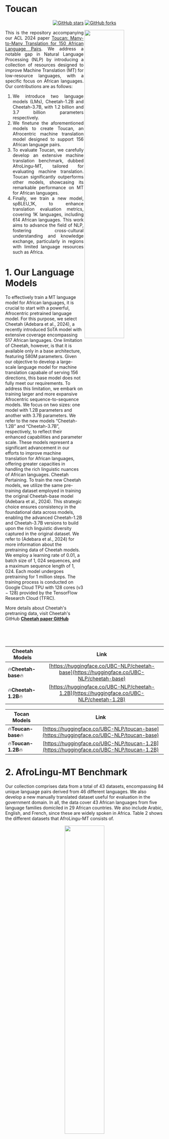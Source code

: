 # Toucan

<p align="center">
<a href="https://github.com/UBC-NLP/Toucan/stargazers"><img alt="GitHub stars" src="https://img.shields.io/github/stars/UBC-NLP/Toucan"></a>
<a href="https://github.com/UBC-NLP/Toucan/network"><img alt="GitHub forks" src="https://img.shields.io/github/forks/UBC-NLP/Toucan"></a>

</p>
 
<img src="./toucan_langs_1.png" width="50%" height="50%" align="right">

<div style='text-align: justify;'>

  
This is the repository accompanying our ACL 2024 paper [Toucan: Many-to-Many Translation for 150 African Language Pairs](https://aclanthology.org/2024.findings-acl.781/). 
We address a notable gap in Natural Language Processing (NLP) by introducing a collection of resources designed to improve Machine Translation (MT) for low-resource languages, with a specific focus on African languages. Our contributions are as follows:
1. We introduce two language models (LMs), Cheetah-1.2B and Cheetah-3.7B, with 1.2 billion and 3.7 billion parameters respectively. 
2. We finetune the aforementioned models to create Toucan, an Afrocentric machine translation model designed to support 156 African language pairs.
3. To evaluate Toucan, we carefully develop an extensive machine translation benchmark, dubbed AfroLingu-MT, tailored for evaluating machine translation. Toucan significantly outperforms other models, showcasing its remarkable performance on MT for African languages.
4. Finally, we train a new model, spBLEU_1K, to enhance translation evaluation metrics, covering 1K languages, including 614 African languages. This work aims to advance the field of NLP, fostering cross-cultural understanding and knowledge exchange, particularly in regions with limited language resources such as Africa. 

</div>

# 1. Our Language Models
To effectively train a MT language model for African languages, it is crucial to start with a powerful, Afrocentric pretrained language model. For this purpose, we select Cheetah (Adebara et al.,
2024), a recently introduced SoTA model with extensive coverage encompassing 517 African languages. One limitation of Cheetah, however, is that it is available only in a base architecture, featuring
580M parameters. Given our objective to develop a large-scale language model for machine translation capabale of serving 156 directions, this base model does not fully meet our requirements. To address this limitation, we embark on training larger and more expansive Afrocentric sequence-to-sequence models. We focus on two sizes: one model with 1.2B parameters and another with 3.7B parameters. We refer to the new models “Cheetah-1.2B” and “Cheetah-3.7B”, respectively, to reflect their enhanced capabilities and parameter scale. These models represent a significant advancement in our efforts to improve machine
translation for African languages, offering greater capacities in handling the rich linguistic nuances of African languages. Cheetah Pertaining. To train the new Cheetah models, we utilize the same pre-training dataset employed in training the original Cheetah-base model (Adebara et al., 2024). This strategic choice ensures consistency in the foundational data across models, enabling the advanced Cheetah-1.2B and Cheetah-3.7B versions to build upon the rich linguistic diversity captured in the original dataset. We refer to (Adebara et al., 2024) for more information about the pretraining data of Cheetah models. We employ a learning rate of 0.01, a batch size of 1, 024 sequences, and a maximum sequence length of 1, 024. Each model undergoes pretraining for 1 million steps. The training process is conducted on Google Cloud TPU with 128 cores (v3 − 128) provided by the TensorFlow Research Cloud (TFRC).

More details about Cheetah's pretraning data, visit Cheetah's GitHub [**Cheetah paper GitHub**](https://github.com/UBC-NLP/Cheetah)


| **Cheetah Models**   | **Link** | 
|---------|:------------------:|    
| 🔥**Cheetah-base**🔥|     [https://huggingface.co/UBC-NLP/cheetah-base](https://huggingface.co/UBC-NLP/cheetah-base) 
| 🔥**Cheetah-1.2B**🔥|     [https://huggingface.co/UBC-NLP/cheetah-1.2B](https://huggingface.co/UBC-NLP/cheetah-1.2B)   

| **Tocan Models**   | **Link** | 
|---------|:------------------:|    
| 🔥**Toucan-base**🔥|     [https://huggingface.co/UBC-NLP/toucan-base](https://huggingface.co/UBC-NLP/toucan-base) 
| 🔥**Toucan-1.2B**🔥|     [https://huggingface.co/UBC-NLP/toucan-1.2B](https://huggingface.co/UBC-NLP/toucan-1.2B)   

# 2. AfroLingu-MT Benchmark
 
Our collection comprises data from a total of 43 datasets, encompassing 84 unique language pairs derived from 46 different languages. We also develop a new manually translated dataset useful for evaluation in the government domain. In all, the data cover 43 African languages from five language families domiciled in 29 African countries. We also include Arabic, English, and French, since these are widely spoken in Africa. Table 2 shows the different datasets that AfroLingu-MT consists of. 

<div align="center">
 
<img src="./benchmark_MT.png" width="50%" height="50%" align="centre">

</div>

| **Benchmark**   | **Link** | 
|---------|:------------------:|    
| 🔥**AfroLingu-MT Benchmark**🔥|     [https://huggingface.co/datasets/UBC-NLP/AfroLingu-MT](https://huggingface.co/datasets/UBC-NLP/AfroLingu-MT)


## 2.1 spBLEU<sup>1K</sup> Metric

spBLEU metric covers merely 23 out of the 43 languages present in our AfroLingu-MT benchmark. To address this limitation, we adopt a methodology similar to that of Goyal et al. (2022). Namely, we develop a new SentencePiece tokenizer that utilizes 1000+ monolingual data sources. We collect monolingual data covering 1,003 languages, including 614 African languages, 53 Indigenous American languages, and the remainder spanning the most resource-rich languages world-wide. 

- More details about spBLEU<sup>1K</sup> traning data and usage, [click here](https://github.com/UBC-NLP/Toucan/tree/main/spBLEU-1K)

## 2.2 Results
we present the performance outcomes of our proposed models as well as the baseline models each evaluated independently on the AfroLingu-MT benchmark. This evaluation employs three pertinent metrics specific to machine translation. These metrics are: spBLEU_1K, SentencePiece BLEU (i.e., spBLEU) (Goyal et al., 2022), word-based Character n-gram F-score (i.e., ChrF++) (Popovi ́c, 2015b), and AfriCOMET (Wang et al., 2023). These metrics have been selected for their effectiveness in assessing the quality of machine translations from various perspectives, including lexical accuracy and fluency. 

Additionally, we compare our model, Toucan-1.2B, to the Facebook’s NLLB model (Team et al.,2022; Costa-jussà et al., 2022). Again, we find Toucan-1.2B outperforming NLLB-200-1.3B by 6.96 points in spBLEU<sup>1K</sup>, as shown in Table 5.

<div align="center">
  <img src="./results_toucan.png" width="50%" height="50%" align="centre">
</div>


We compare the performance of Toucan with Aya (Üstün et al., 2024). We use results for Aya as they appear in the paper, hence, we do not compute spBLEU1k results in this analysis. Although Aya is a 13B parameter model, significantly larger than Toucan 3.7B, we report better performance in 16 of 28 pairs.

<div align="center">
<img src="./aya-vs-toucan.png" width="50%" height="50%" align="centre">
</div>

##  3 How to use Cheetah-1.2B model

Below is an example for using **Cheetah-1.2B** predict masked tokens. 
``` bash
from transformers import T5Tokenizer, AutoModelForSeq2SeqLM

tokenizer = T5Tokenizer.from_pretrained("UBC-NLP/cheetah-1.2B")
model = AutoModelForSeq2SeqLM.from_pretrained("UBC-NLP/cheetah-1.2B")

yor_prompt="ìròyìn kan nípa owó ìjọba <extra_id_0> kan"

input_ids = tokenizer(yor_prompt, return_tensors="pt").input_ids
outputs = model.generate(input_ids)
print("Cheetah-1.2B - Tokenized input:", tokenizer.tokenize(yor_prompt))
print("Cheetah-1.2B - Decoded output:", tokenizer.decode(outputs[0], skip_special_tokens=True))

```
Output:
```bash
Cheetah-1.2B - Tokenized input: ['▁ìròyìn', '▁kan', '▁nípa', '▁owó', '▁ìjọba', '<extra_id_0>', '▁kan']
Cheetah-1.2B - Decoded output: Nàìjíríà
```

##  3.1 How to use Toucan model
To translate using Toucan models, use the target language ISO-3 code as preix. Below the supported langauges
```
lang_names={
    "aar": "Afar",
    "ach": "Acholi",
    "afr": "Afrikaans",
    "aka": "Akan",
    "amh": "Amharic",
    "bam": "Bambara",
    "bas": "Basaa",
    "bem": "Bemba",
    "btg": "Bete Gagnoa",
    "eng": "English",
    "ewe": "Ewe",
    "fon": "Fon",
    "fra": "French",
    "hau": "Hausa",
    "ibo": "Igbo",
    "kbp": "Kabiye",
    "lgg": "Lugbara",
    "lug": "Luganda",
    "mlg": "Malagasy",
    "nyn": "Nyakore",
    "orm": "Oromo",
    "som": "Somali",
    "sot": "Sesotho",
    "swa": "Swahili",
    "tir": "Tigrinya",
    "yor": "Yoruba",
    "teo": "Ateso",
    "gez": "Geez",
    "wal": "Wolaytta",
    "fan": "Fang",
    "kau": "Kanuri",
    "kin": "Kinyawanda",
    "kon": "Kongo",
    "lin": "Lingala",
    "nya": "Chichewa",
    "pcm": "Nigerian Pidgin",
    "ssw": "Siswati",
    "tsn": "Setswana",
    "tso": "Tsonga",
    "twi": "Twi",
    "wol": "Wolof",
    "xho": "Xhosa",
    "zul": "Zulu",
    "nnb": "Nande",
    "swc": "Swahili Congo",
    "ara": "Arabic"
}
```
Below is an example for translating using **Toucan-1.2B**. 
``` bash
from transformers import AutoTokenizer, MT5ForConditionalGeneration
import torch
tokenizer = AutoTokenizer.from_pretrained("UBC-NLP/toucan-1.2B")
model = MT5ForConditionalGeneration.from_pretrained("UBC-NLP/toucan-1.2B", torch_dtype=torch.float16, device_map="auto")
model.eval()

#Translate from Enlglish to Zulu
text="zul: Clear all items from the recent documents list"
input_ids = tokenizer(text, return_tensors="pt", max_length=1024, truncation=True).to("cuda:0")
with torch.no_grad():
    generated_ids = model.generate(**input_ids, num_beams=5, max_new_tokens=len(text), do_sample=True, temperature=0.6, top_p=0.9)
print("Toucan-1.2B - translation:", tokenizer.batch_decode(generated_ids, skip_special_tokens=True,  skip_prompt=True)[0])

```
Output:
```bash
Toucan-1.2B - translation: Susa zonke izinto kuhlu lwamadokhumende oludlule
```

## 4. Ethics
Toucan aligns with Afrocentric NLP where the needs of African people is put into consideration when developing technology. We believe Toucan will not only be useful to speakers of the languages supported, but also researchers of African languages such as anthropologists and linguists.
We discuss below some use cases for Toucan and offer a number of broad impacts. 
- Toucan aims to address the lack of access to technology in about 90% of the world's languages, which automatically discriminates against native speakers of those languages. More precisely, it does so by focusing on Africa.
  To the best of our knowledge, Toucan is the first massively multilingual PLM developed for African languages and language varieties. A model with knowledge of <b>517 African languages</b>, is by far the largest to date for African NLP. 
- Toucan enables improved access of important information to the African community in Indigenous African languages. This is especially beneficial for people who may not be fluent in other languages. This will potentially connect more people globally. 
- Toucan affords opportunities for language preservation for many African languages. To the best of our knowledge, Toucan consists of languages that have not been used for any NLP task until now.
  We believe that it can help encourage  continued use of these languages in several domains, as well as trigger future development of language technologies for many of these languages.
- Although LMs are useful for a wide range of applications, they can also be misused. Toucan is developed using publicly available datasets that may carry biases.
  Although we strive to perform analyses and diagnostic case studies to probe performance of our models, our investigations are by no means comprehensive nor guarantee absence of bias in the data.
  In particular, we do not have access to native speakers of most of the languages covered. This hinders our ability to investigate samples from each (or at least the majority) of the languages.
     
## Supported languages
Please refer to [**supported-languages**](https://github.com/UBC-NLP/Toucan/blob/main/supported-languages.txt)

More details about Cheetah's pretraning data, visit Cheetah's GitHub [**Cheetah paper GitHub**](https://github.com/UBC-NLP/Cheetah)

## Citation
If you use the pre-trained model (Cheetah-1.2B) for your scientific publication, or if you find the resources in this repository useful, please cite our papers as follows:

**Toucan's Paper**
```
@inproceedings{elmadany-etal-2024-toucan,
    title = "Toucan: Many-to-Many Translation for 150 {A}frican Language Pairs",
    author = "Elmadany, AbdelRahim  and
      Adebara, Ife  and
      Abdul-Mageed, Muhammad",
    editor = "Ku, Lun-Wei  and
      Martins, Andre  and
      Srikumar, Vivek",
    booktitle = "Findings of the Association for Computational Linguistics ACL 2024",
    month = aug,
    year = "2024",
    address = "Bangkok, Thailand and virtual meeting",
    publisher = "Association for Computational Linguistics",
    url = "https://aclanthology.org/2024.findings-acl.781",
    pages = "13189--13206",
}
```

**Cheetah's Paper** 
```
@inproceedings{adebara-etal-2024-cheetah,
    title = "Cheetah: Natural Language Generation for 517 {A}frican Languages",
    author = "Adebara, Ife  and
      Elmadany, AbdelRahim  and
      Abdul-Mageed, Muhammad",
    editor = "Ku, Lun-Wei  and
      Martins, Andre  and
      Srikumar, Vivek",
    booktitle = "Proceedings of the 62nd Annual Meeting of the Association for Computational Linguistics (Volume 1: Long Papers)",
    month = aug,
    year = "2024",
    address = "Bangkok, Thailand and virtual meeting",
    publisher = "Association for Computational Linguistics",
    url = "https://aclanthology.org/2024.acl-long.691",
    pages = "12798--12823",
}
```

## Acknowledgments
We gratefully acknowledges support from Canada Research Chairs (CRC), the Natural Sciences and Engineering Research Council of Canada (NSERC; RGPIN-2018-04267), the Social Sciences and Humanities Research Council of Canada (SSHRC; 435-2018-0576; 895-2020-1004; 895-2021-1008), Canadian Foundation for Innovation (CFI; 37771), [Digital Research Alliance of Canada](https://alliancecan.ca), [UBC ARC-Sockeye](https://arc.ubc.ca/ubc-arc-sockeye), Advanced Micro Devices, Inc. (AMD), and Google. Any opinions, conclusions or recommendations expressed in this material are those of the author(s) and do not necessarily reflect the views of CRC, NSERC, SSHRC, CFI, the Alliance, AMD, Google, or UBC ARC-Sockeye.
